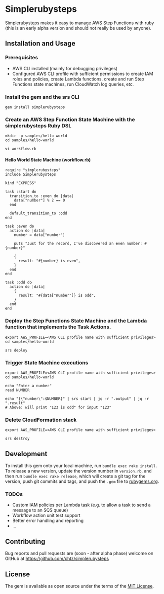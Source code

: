 # Simplerubysteps

Simplerubysteps makes it easy to manage AWS Step Functions with ruby (this is an early alpha version and should not really be used by anyone).

## Installation and Usage

### Prerequisites

* AWS CLI installed (mainly for debugging privileges)
* Configured AWS CLI profile with sufficient permissions to create IAM roles and policies, create Lambda functions, create and run Step Functions state machines, run CloudWatch log queries, etc.

### Install the gem and the srs CLI

```
gem install simplerubysteps
```

### Create an AWS Step Function State Machine with the simplerubysteps Ruby DSL

```
mkdir -p samples/hello-world
cd samples/hello-world

vi workflow.rb
```

#### Hello World State Machine (workflow.rb)

```
require "simplerubysteps"
include Simplerubysteps

kind "EXPRESS"

task :start do
  transition_to :even do |data|
    data["number"] % 2 == 0
  end

  default_transition_to :odd
end

task :even do
  action do |data|
    number = data["number"]

    puts "Just for the record, I've discovered an even number: #{number}"

    {
      result: "#{number} is even",
    }
  end
end

task :odd do
  action do |data|
    {
      result: "#{data["number"]} is odd",
    }
  end
end
```

### Deploy the Step Functions State Machine and the Lambda function that implements the Task Actions.

```
export AWS_PROFILE=<AWS CLI profile name with sufficient privileges>
cd samples/hello-world

srs deploy
```

### Trigger State Machine executions

```
export AWS_PROFILE=<AWS CLI profile name with sufficient privileges>
cd samples/hello-world

echo "Enter a number"
read NUMBER

echo "{\"number\":$NUMBER}" | srs start | jq -r ".output" | jq -r ".result"
# Above: will print "123 is odd" for input "123"
```

### Delete CloudFormation stack

```
export AWS_PROFILE=<AWS CLI profile name with sufficient privileges>

srs destroy
```

## Development

To install this gem onto your local machine, run `bundle exec rake install`. To release a new version, update the version number in `version.rb`, and then run `bundle exec rake release`, which will create a git tag for the version, push git commits and tags, and push the `.gem` file to [rubygems.org](https://rubygems.org).

### TODOs

* Custom IAM policies per Lambda task (e.g. to allow a task to send a message to an SQS queue)
* Workflow action unit test support
* Better error handling and reporting
* ...

## Contributing

Bug reports and pull requests are (soon - after alpha phase) welcome on GitHub at https://github.com/chtz/simplerubysteps

## License

The gem is available as open source under the terms of the [MIT License](https://opensource.org/licenses/MIT).
